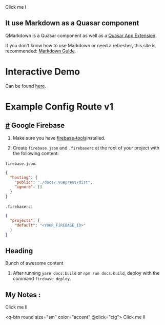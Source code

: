 <div class="q-pa-xl" vue-cmp-wrapper>
 <vue-cmp import="src/components/notes"><notes/></vue-cmp>
</div>  
<div class="row flex-center" vue-cmp-wrapper>
<vue-cmp>
   <q-btn round size="sm" color="accent" class="q-pa-md" @click="clg" >
            Click me I
   </q-btn>
</vue-cmp>
</div>

## It use Markdown as a Quasar component

 QMarkdown is a Quasar component as well as a [Quasar App Extension](https://v1.quasar.dev/app-extensions/introduction).
 
 If you don't know how to use Markdown or need a refresher,
 this site is recommended: [Markdown Guide](https://www.markdownguide.org/).
 
 # Interactive Demo
Can be found [here](https://quasarframework.github.io/quasar-ui-qmarkdown/demo).
 
 
# Example Config Route v1

## [#](https://console.firebase.google.com) Google Firebase

1.  Make sure you have [firebase-tools](https://www.npmjs.com/package/firebase-tools)installed.

2.  Create `firebase.json` and `.firebaserc` at the root of your project with the following content:

`firebase.json`:

```json
{
  "hosting": {
    "public": "./docs/.vuepress/dist",
    "ignore": []
  }
}
```

`.firebaserc`:

```json
{
  "projects": {
    "default": "<YOUR_FIREBASE_ID>"
  }
}
```
<section>
  <h1>Heading</h1>
  <p>Bunch of awesome content</p>
</section>

1.  After running `yarn docs:build` or `npm run docs:build`, deploy with the command `firebase deploy`.

## My Notes :


<vue-cmp>
   <q-btn round size="sm" color="accent" @click="clg">
            Click me II
   </q-btn>
</vue-cmp>

   <q-btn round size="sm" color="accent" @click="clg">
            Click me II
   </q-btn>

